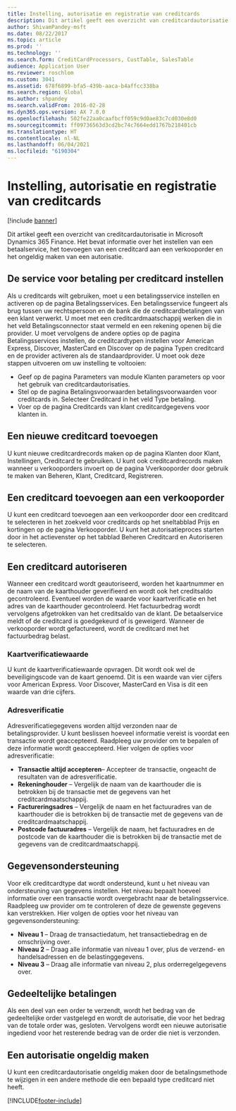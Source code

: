 ```yaml
---
title: Instelling, autorisatie en registratie van creditcards
description: Dit artikel geeft een overzicht van creditcardautorisatie in Microsoft Dynamics 365 Finance. Het bevat informatie over het instellen van een betaalservice, het toevoegen van een creditcard aan een verkooporder en het ongeldig maken van een autorisatie.
author: ShivamPandey-msft
ms.date: 08/22/2017
ms.topic: article
ms.prod: ''
ms.technology: ''
ms.search.form: CreditCardProcessors, CustTable, SalesTable
audience: Application User
ms.reviewer: roschlom
ms.custom: 3041
ms.assetid: 678f6899-bfa5-439b-aaca-b4affcc338ba
ms.search.region: Global
ms.author: shpandey
ms.search.validFrom: 2016-02-28
ms.dyn365.ops.version: AX 7.0.0
ms.openlocfilehash: 502fe22aa0caafbcff059c9d0ae83c7cd030e8d0
ms.sourcegitcommit: ff09736563d3cd2bc74c7664edd1767b218401cb
ms.translationtype: HT
ms.contentlocale: nl-NL
ms.lasthandoff: 06/04/2021
ms.locfileid: "6190304"
---
```

# <a name="credit-card-setup-authorization-and-capture"></a>Instelling, autorisatie en registratie van creditcards

[!include [banner](../includes/banner.md)]

Dit artikel geeft een overzicht van creditcardautorisatie in Microsoft Dynamics 365 Finance. Het bevat informatie over het instellen van een betaalservice, het toevoegen van een creditcard aan een verkooporder en het ongeldig maken van een autorisatie.

## <a name="setting-up-the-credit-card-payment-service"></a>De service voor betaling per creditcard instellen

Als u creditcards wilt gebruiken, moet u een betalingsservice instellen en activeren op de pagina Betalingsservices. Een betalingsservice fungeert als brug tussen uw rechtspersoon en de bank die de creditcardbetalingen van een klant verwerkt. U moet met een creditcardmaatschappij werken die in het veld Betalingsconnector staat vermeld en een rekening openen bij die provider. U moet vervolgens de andere opties op de pagina Betalingsservices instellen, de creditcardtypen instellen voor American Express, Discover, MasterCard en Discover op de pagina Typen creditcard en de provider activeren als de standaardprovider. U moet ook deze stappen uitvoeren om uw instelling te voltooien:
-   Geef op de pagina Parameters van module Klanten parameters op voor het gebruik van creditcardautorisaties.
-   Stel op de pagina Betalingsvoorwaarden betalingsvoorwaarden voor creditcards in. Selecteer Creditcard in het veld Type betaling.
-   Voer op de pagina Creditcards van klant creditcardgegevens voor klanten in.

## <a name="adding-a-new-credit-card"></a>Een nieuwe creditcard toevoegen
U kunt nieuwe creditcardrecords maken op de pagina Klanten door Klant, Instellingen, Creditcard te gebruiken. U kunt ook creditcardrecords maken wanneer u verkooporders invoert op de pagina Vverkooporder door gebruik te maken van Beheren, Klant, Creditcard, Registreren.

## <a name="adding-a-credit-card-to-a-sales-order"></a>Een creditcard toevoegen aan een verkooporder

U kunt een creditcard toevoegen aan een verkooporder door een creditcard te selecteren in het zoekveld voor creditcards op het sneltabblad Prijs en kortingen op de pagina Verkooporder. U kunt het autorisatieproces starten door in het actievenster op het tabblad Beheren Creditcard en Autoriseren te selecteren.

## <a name="authorizing-a-credit-card"></a>Een creditcard autoriseren

Wanneer een creditcard wordt geautoriseerd, worden het kaartnummer en de naam van de kaarthouder geverifieerd en wordt ook het creditsaldo gecontroleerd. Eventueel worden de waarde voor kaartverificatie en het adres van de kaarthouder gecontroleerd. Het factuurbedrag wordt vervolgens afgetrokken van het creditsaldo van de klant. De betaalservice meldt of de creditcard is goedgekeurd of is geweigerd. Wanneer de verkooporder wordt gefactureerd, wordt de creditcard met het factuurbedrag belast.

### <a name="card-verification-value"></a>Kaartverificatiewaarde

U kunt de kaartverificatiewaarde opvragen. Dit wordt ook wel de beveiligingscode van de kaart genoemd. Dit is een waarde van vier cijfers voor American Express. Voor Discover, MasterCard en Visa is dit een waarde van drie cijfers.

### <a name="address-verification"></a>Adresverificatie

Adresverificatiegegevens worden altijd verzonden naar de betalingsprovider. U kunt beslissen hoeveel informatie vereist is voordat een transactie wordt geaccepteerd. Raadpleeg uw provider om te bepalen of deze informatie wordt geaccepteerd. Hier volgen de opties voor adresverificatie:
-   **Transactie altijd accepteren**– Accepteer de transactie, ongeacht de resultaten van de adresverificatie.
-   **Rekeninghouder** – Vergelijk de naam van de kaarthouder die is betrokken bij de transactie met de gegevens van het creditcardmaatschappij.
-   **Factureringsadres** – Vergelijk de naam en het factuuradres van de kaarthouder die is betrokken bij de transactie met de gegevens van de creditcardmaatschappij.
-   **Postcode factuuradres** – Vergelijk de naam, het factuuradres en de postcode van de kaarthouder die is betrokken bij de transactie met de gegevens van de creditcardmaatschappij.

## <a name="data-support"></a>Gegevensondersteuning
Voor elk creditcardtype dat wordt ondersteund, kunt u het niveau van ondersteuning van gegevens instellen. Het niveau bepaalt hoeveel informatie over een transactie wordt overgebracht naar de betalingsservice. Raadpleeg uw provider om te controleren of deze de gewenste gegevens kan verstrekken. Hier volgen de opties voor het niveau van gegevensondersteuning:
-   **Niveau 1** – Draag de transactiedatum, het transactiebedrag en de omschrijving over.
-   **Niveau 2** – Draag alle informatie van niveau 1 over, plus de verzend- en handelsadressen en de belastinggegevens.
-   **Niveau 3** – Draag alle informatie van niveau 2, plus orderregelgegevens over.

## <a name="partial-payments"></a>Gedeeltelijke betalingen
Als een deel van een order te verzendt, wordt het bedrag van de gedeeltelijke order vastgelegd en wordt de autorisatie, die voor het bedrag van de totale order was, gesloten. Vervolgens wordt een nieuwe autorisatie ingediend voor het resterende bedrag van de order die niet is verzonden.

## <a name="voiding-an-authorization"></a>Een autorisatie ongeldig maken 
U kunt een creditcardautorisatie ongeldig maken door de betalingsmethode te wijzigen in een andere methode die een bepaald type creditcard niet heeft.







[!INCLUDE[footer-include](../../includes/footer-banner.md)]